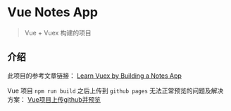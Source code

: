 # Vue Notes App

> Vue + Vuex 构建的项目

## 介绍

此项目的参考文章链接： [Learn Vuex by Building a Notes App](https://coligo.io/learn-vuex-by-building-notes-app/)

Vue 项目 `npm run build` 之后上传到 `github pages` 无法正常预览的问题及解决方案： [Vue项目上传github并预览](http://www.imooc.com/article/19464?block_id=tuijian_wz)

